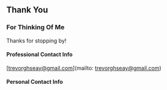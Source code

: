 ## Thank You
### For Thinking Of Me

Thanks for stopping by!

#### Professional Contact Info
[trevorghseay@gmail.com](mailto: trevorghseay@gmail.com)

#### Personal Contact Info
[]()
